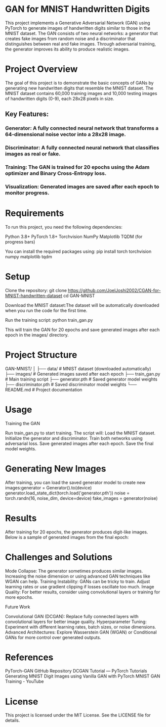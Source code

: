 # GAN for MNIST Handwritten Digits

This project implements a Generative Adversarial Network (GAN) using PyTorch to generate images of handwritten digits similar to those in the MNIST dataset. The GAN consists of two neural networks: a generator that creates fake images from random noise and a discriminator that distinguishes between real and fake images. Through adversarial training, the generator improves its ability to produce realistic images.

# Project Overview

The goal of this project is to demonstrate the basic concepts of GANs by generating new handwritten digits that resemble the MNIST dataset. The MNIST dataset contains 60,000 training images and 10,000 testing images of handwritten digits (0-9), each 28x28 pixels in size.
## Key Features:

### Generator: A fully connected neural network that transforms a 64-dimensional noise vector into a 28x28 image.
### Discriminator: A fully connected neural network that classifies images as real or fake.
### Training: The GAN is trained for 20 epochs using the Adam optimizer and Binary Cross-Entropy loss.
### Visualization: Generated images are saved after each epoch to monitor progress.


# Requirements
To run this project, you need the following dependencies:

Python 3.8+
PyTorch 1.8+
Torchvision
NumPy
Matplotlib
TQDM (for progress bars)

You can install the required packages using:
pip install torch torchvision numpy matplotlib tqdm


# Setup

Clone the repository:
git clone https://github.com/JoelJoshi2002/CGAN-for-MNIST-handwritten-dataset
cd GAN-MNIST


Download the MNIST dataset:The dataset will be automatically downloaded when you run the code for the first time.

Run the training script:
python train_gan.py


This will train the GAN for 20 epochs and save generated images after each epoch in the images/ directory.

# Project Structure

GAN-MNIST/
│
├── data/                   # MNIST dataset (downloaded automatically)
├── images/                 # Generated images saved after each epoch
├── train_gan.py            # Main training script
├── generator.pth           # Saved generator model weights
├── discriminator.pth       # Saved discriminator model weights
└── README.md               # Project documentation


# Usage
Training the GAN

Run train_gan.py to start training.
The script will:
Load the MNIST dataset.
Initialize the generator and discriminator.
Train both networks using adversarial loss.
Save generated images after each epoch.
Save the final model weights.



# Generating New Images

After training, you can load the saved generator model to create new images:generator = Generator().to(device)
generator.load_state_dict(torch.load('generator.pth'))
noise = torch.randn(16, noise_dim, device=device)
fake_images = generator(noise)




# Results
After training for 20 epochs, the generator produces digit-like images. Below is a sample of generated images from the final epoch:


# Challenges and Solutions

Mode Collapse: The generator sometimes produces similar images. Increasing the noise dimension or using advanced GAN techniques like WGAN can help.
Training Instability: GANs can be tricky to train. Adjust learning rates or use gradient clipping if losses oscillate too much.
Image Quality: For better results, consider using convolutional layers or training for more epochs.


Future Work

Convolutional GAN (DCGAN): Replace fully connected layers with convolutional layers for better image quality.
Hyperparameter Tuning: Experiment with different learning rates, batch sizes, or noise dimensions.
Advanced Architectures: Explore Wasserstein GAN (WGAN) or Conditional GANs for more control over generated outputs.


# References

PyTorch-GAN GitHub Repository
DCGAN Tutorial — PyTorch Tutorials
Generating MNIST Digit Images using Vanilla GAN with PyTorch
MNIST GAN Training - YouTube


# License
This project is licensed under the MIT License. See the LICENSE file for details.

